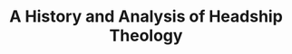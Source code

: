 ---
title: A History and Analysis of Headship Theology
journal: Spectrum
parts:
- date: 2023-01-21
  url: https://spectrummagazine.org/views/history-and-analysis-headship-theology-part-1/
- date: 2023-01-29
  url: https://spectrummagazine.org/views/history-and-analysis-headship-theology-part-2/
---